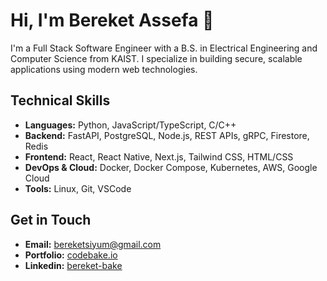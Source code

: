 # Hi, I'm Bereket Assefa 👋

I'm a Full Stack Software Engineer with a B.S. in Electrical Engineering and Computer Science from KAIST. I specialize in building secure, scalable applications using modern web technologies.

## Technical Skills

- **Languages:** Python, JavaScript/TypeScript, C/C++
- **Backend:** FastAPI, PostgreSQL, Node.js, REST APIs, gRPC, Firestore, Redis
- **Frontend:** React, React Native, Next.js, Tailwind CSS, HTML/CSS
- **DevOps & Cloud:** Docker, Docker Compose, Kubernetes, AWS, Google Cloud
- **Tools:** Linux, Git, VSCode

## Get in Touch

- **Email:** [bereketsiyum@gmail.com](mailto:bereketsiyum@gmail.com)
- **Portfolio:** [codebake.io](https://portfolio.codebake.io)
- **Linkedin:** [bereket-bake](https://www.linkedin.com/in/bereket-bake/)
